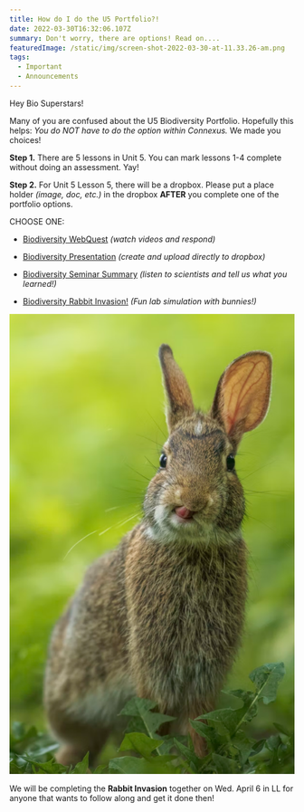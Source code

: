 ```yaml
---
title: How do I do the U5 Portfolio?!
date: 2022-03-30T16:32:06.107Z
summary: Don't worry, there are options! Read on....
featuredImage: /static/img/screen-shot-2022-03-30-at-11.33.26-am.png
tags:
  - Important
  - Announcements
---
```

Hey Bio Superstars! 

Many of you are confused about the U5 Biodiversity Portfolio. Hopefully this helps: *You do NOT have to do the option within Connexus.* We made you choices! 

**Step 1.** There are 5 lessons in Unit 5. You can mark lessons 1-4 complete without doing an assessment. Yay! 

**Step 2.** For Unit 5 Lesson 5, there will be a dropbox. Please put a place holder *(image, doc, etc.)* in the dropbox **AFTER** you complete one of the portfolio options. 

CHOOSE ONE:



* [Biodiversity WebQuest](https://mnca-biology-message-board.netlify.app/posts/biodiversity-webquest/) *(watch videos and respond)*


* [Biodiversity Presentation](https://mnca-biology-message-board.netlify.app/posts/biodiversity-presentation) *(create and upload directly to dropbox)*
* [Biodiversity Seminar Summary](https://mnca-biology-message-board.netlify.app/posts/biodiversity-seminar-summary/) *(listen to scientists and tell us what you learned!)*
* [Biodiversity Rabbit Invasion!](https://mnca-biology-message-board.netlify.app/posts/biodiversity-rabbit-invasion/) *(Fun lab simulation with bunnies!)*





![](/static/img/screen-shot-2022-03-30-at-11.51.35-am.png)

We will be completing the **Rabbit Invasion** together on Wed. April 6 in LL for anyone that wants to follow along and get it done then!
